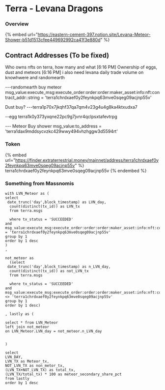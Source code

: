 # Terra - Levana Dragons

### Overview

{% embed url="https://eastern-cement-397.notion.site/Levana-Meteor-Shower-b51d1513cfee449692992ca41f3e880d" %}

## Contract Addresses (To be fixed)

Who owns nfts on terra, how many and what \[6:16 PM] Ownership of eggs, dust and meteors \[6:16 PM] i also need levana daily trade volume on knowhwere and randomearth

\---randomearth buy meteor msg\_value:execute\_msg:execute\_order:order:order:maker\_asset:info:nft:contract\_addr::string = 'terra1chrdxaef0y2feynkpq63mve0sqeg09acjnp55v'

Dust buy? ---terra1p70x7jkqhf37qa7qm4v23g4u4g8ka4ktxudxa7

\--egg terra1k0y373yxqne22pc9g7jvnr4qclpsxtafevtrpg

\--- Meteor Buy shower msg\_value:to\_address = 'terra1dax9mddsycvzkc429wwy494vhzhggw3d5594rt'

### Token

{% embed url="https://finder.extraterrestrial.money/mainnet/address/terra1chrdxaef0y2feynkpq63mve0sqeg09acjnp55v" %}
terra1chrdxaef0y2feynkpq63mve0sqeg09acjnp55v
{% endembed %}

### Something from Massnomis

```
with LVN_Meteor as (
select 
 date_trunc('day',block_timestamp) as LVN_day,
  count(distinct(tx_id)) as LVN_tx
  from terra.msgs

  where tx_status = 'SUCCEEDED'
and msg_value:execute_msg:execute_order:order:order:maker_asset:info:nft:contract_addr::string = 'terra1chrdxaef0y2feynkpq63mve0sqeg09acjnp55v'
group by 1
order by 1 desc
)
,

not_meteor as
  (select 
 date_trunc('day',block_timestamp) as n_LVN_day,
  count(distinct(tx_id)) as not_LVN_tx
  from terra.msgs

  where tx_status = 'SUCCEEDED'
and msg_value:execute_msg:execute_order:order:order:maker_asset:info:nft:contract_addr::string <> 'terra1chrdxaef0y2feynkpq63mve0sqeg09acjnp55v'
group by 1
order by 1 desc)

, lastly as (
  
select * from LVN_Meteor
left join not_meteor 
on LVN_Meteor.LVN_day = not_meteor.n_LVN_day


)

select 
LVN_DAY,
LVN_TX as Meteor_tx, 
NOT_LVN_TX as non_metor_tx,
(LVN_TX+NOT_LVN_TX) as total_tx,
(LVN_TX/total_tx) * 100 as meteor_secondary_share_pct 
from lastly
order by 1 desc
```
